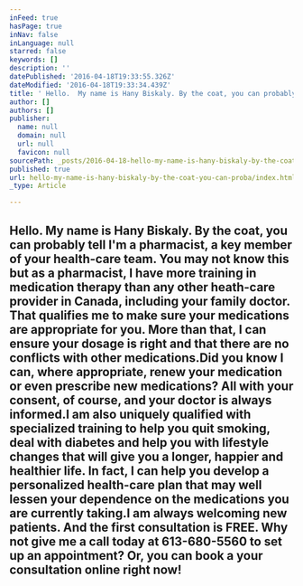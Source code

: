 ```yaml
---
inFeed: true
hasPage: true
inNav: false
inLanguage: null
starred: false
keywords: []
description: ''
datePublished: '2016-04-18T19:33:55.326Z'
dateModified: '2016-04-18T19:33:34.439Z'
title: ' Hello.  My name is Hany Biskaly. By the coat, you can probably tell I’m a pharmacist, a key member of your health-care team.  You may not know this but as a pharmacist, I have more training in medication therapy than any other heath-care provider in Canada, including your family doctor. That qualifies me to make sure your medications are appropriate for you. More than that, I can ensure your dosage is right and that there are no conflicts with other medications. Did you know I can, where appropriate, renew your medication or even prescribe new medications? All with your consent, of course, and your doctor is always informed. I am also uniquely qualified with specialized training to help you quit smoking, deal with diabetes and help you with lifestyle changes that will give you a longer, happier and healthier life. In fact, I can help you develop a personalized health-care plan that may well lessen your dependence on the medications you are currently taking. I am always welcoming new patients. And the first consultation is FREE. Why not give me a call today at 613-680-5560 to set up an appointment? Or, you can book a your consultation online right now! '
author: []
authors: []
publisher:
  name: null
  domain: null
  url: null
  favicon: null
sourcePath: _posts/2016-04-18-hello-my-name-is-hany-biskaly-by-the-coat-you-can-proba.md
published: true
url: hello-my-name-is-hany-biskaly-by-the-coat-you-can-proba/index.html
_type: Article

---
```

## Hello. My name is Hany Biskaly. By the coat, you can probably tell I'm a pharmacist, a key member of your health-care team. You may not know this but as a pharmacist, I have more training in medication therapy than any other heath-care provider in Canada, including your family doctor. That qualifies me to make sure your medications are appropriate for you. More than that, I can ensure your dosage is right and that there are no conflicts with other medications.Did you know I can, where appropriate, renew your medication or even prescribe new medications? All with your consent, of course, and your doctor is always informed.I am also uniquely qualified with specialized training to help you quit smoking, deal with diabetes and help you with lifestyle changes that will give you a longer, happier and healthier life. In fact, I can help you develop a personalized health-care plan that may well lessen your dependence on the medications you are currently taking.I am always welcoming new patients. And the first consultation is FREE. Why not give me a call today at 613-680-5560 to set up an appointment? Or, you can book a your consultation online right now!